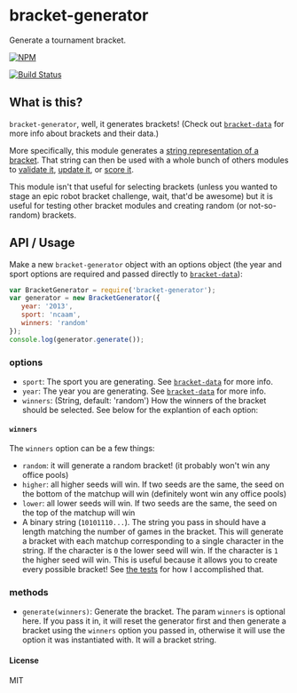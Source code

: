 bracket-generator
=================

Generate a tournament bracket.

[![NPM](https://nodei.co/npm/bracket-generator.png)](https://nodei.co/npm/bracket-generator/)

[![Build Status](https://travis-ci.org/tweetyourbracket/bracket-generator.png?branch=master)](https://travis-ci.org/tweetyourbracket/bracket-generator)


## What is this?
`bracket-generator`, well, it generates brackets! (Check out [`bracket-data`](https://github.com/tweetyourbracket/bracket-data) for more info about brackets and their data.)

More specifically, this module generates a [string representation of a bracket](https://gist.github.com/lukekarrys/2028007#explanation). That string can then be used with a whole bunch of others modules to [validate it](https://github.com/tweetyourbracket/bracket-validator), [update it](https://github.com/tweetyourbracket/bracket-updater), or [score it](https://github.com/tweetyourbracket/bracket-scorer).

This module isn't that useful for selecting brackets (unless you wanted to stage an epic robot bracket challenge, wait, that'd be awesome) but it is useful for testing other bracket modules and creating random (or not-so-random) brackets.

## API / Usage

Make a new `bracket-generator` object with an options object (the year and sport options are required and passed directly to [`bracket-data`](https://github.com/tweetyourbracket/bracket-data#which-sports-does-it-have)):

```js
var BracketGenerator = require('bracket-generator');
var generator = new BracketGenerator({
   year: '2013',
   sport: 'ncaam',
   winners: 'random'
});
console.log(generator.generate());
```

### options

- `sport`: The sport you are generating. See [`bracket-data`](https://github.com/tweetyourbracket/bracket-data#api) for more info.
- `year`: The year you are generating. See [`bracket-data`](https://github.com/tweetyourbracket/bracket-data#api) for more info.
- `winners`: (String, default: 'random') How the winners of the bracket should be selected. See below for the explantion of each option:

#### `winners`

The `winners` option can be a few things:

- `random`: it will generate a random bracket! (it probably won't win any office pools)
- `higher`: all higher seeds will win. If two seeds are the same, the seed on the bottom of the matchup will win (definitely wont win any office pools)
- `lower`: all lower seeds will win. If two seeds are the same, the seed on the top of the matchup will win
- A binary string (`10101110...`). The string you pass in should have a length matching the number of games in the bracket. This will generate a bracket with each matchup corresponding to a single character in the string. If the character is `0` the lower seed will win. If the character is `1` the higher seed will win. This is useful because it allows you to create every possible bracket! See [the tests](https://github.com/tweetyourbracket/bracket-generator/blob/master/test/test.js#L15-L26) for how I accomplished that.

### methods

- `generate(winners)`: Generate the bracket. The param `winners` is optional here. If you pass it in, it will reset the generator first and then generate a bracket using the `winners` option you passed in, otherwise it will use the option it was instantiated with. It will a bracket string.

#### License

MIT